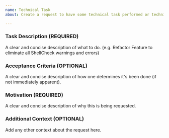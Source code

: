 ```yaml
---
name: Technical Task
about: Create a request to have some technical task performed or technical feature implemented. (i.e. non-interface breaking, such as simple refactoring)

---
```


### Task Description (REQUIRED)

A clear and concise description of what to do. (e.g. Refactor Feature to eliminate all ShellCheck warnings and errors)

### Acceptance Criteria (OPTIONAL)

A clear and concise description of how one determines it's been done (if not immediately apparent).

### Motivation (REQUIRED)

A clear and concise description of why this is being requested.

### Additional Context (OPTIONAL)

Add any other context about the request here.
